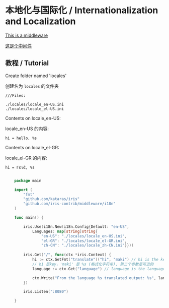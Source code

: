 # 本地化与国际化 / Internationalization and Localization

[This is a middleware](https://github.com/iris-contrib/middleware/tree/master/i18n)

[这是个中间件](https://github.com/iris-contrib/middleware/tree/master/i18n)

## 教程 / Tutorial

Create folder named 'locales'

创建名为 `locales` 的文件夹

```
///Files: 

./locales/locale_en-US.ini 
./locales/locale_el-US.ini 
```
Contents on locale_en-US:

locale_en-US 的内容:

``` 
hi = hello, %s
``` 
Contents on locale_el-GR:

locale_el-GR 的内容:

``` 
hi = Γειά, %s
``` 

```go

	package main

	import (
		"fmt"
		"github.com/kataras/iris"
		"github.com/iris-contrib/middleware/i18n"
	)

	func main() {

		iris.Use(i18n.New(i18n.Config{Default: "en-US",
			Languages: map[string]string{
				"en-US": "./locales/locale_en-US.ini",
				"el-GR": "./locales/locale_el-GR.ini",
				"zh-CN": "./locales/locale_zh-CN.ini"}}))	
		
		iris.Get("/", func(ctx *iris.Context) {
			hi := ctx.GetFmt("translate")("hi", "maki") // hi is the key, 'maki' is the %s, the second parameter is optional
			// hi 是key，'maki' 是 %s (格式化字符串), 第二个参数是可选的
			language := ctx.Get("language") // language is the language key, example 'en-US' / 'language' 是语言的 kye, 如 'en-US'

			ctx.Write("From the language %s translated output: %s", language, hi)
		})

		iris.Listen(":8080")

    }

```
